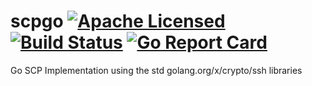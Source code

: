 # scpgo [![Apache Licensed](https://img.shields.io/badge/license-Apache2.0-blue.svg)](https://raw.githubusercontent.com/raravena80/scpgo/master/LICENSE) [![Build Status](https://travis-ci.org/raravena80/scpgo.svg?branch=master)](https://travis-ci.org/raravena80/scpgo) [![Go Report Card](https://goreportcard.com/badge/github.com/raravena80/scpgo)](https://goreportcard.com/report/github.com/raravena80/scpgo)

Go SCP Implementation using the std golang.org/x/crypto/ssh libraries
